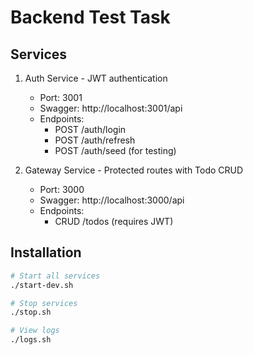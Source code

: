 # Backend Test Task

## Services
1. Auth Service - JWT authentication
    - Port: 3001
    - Swagger: http://localhost:3001/api
    - Endpoints:
        - POST /auth/login
        - POST /auth/refresh
        - POST /auth/seed (for testing)

2. Gateway Service - Protected routes with Todo CRUD
    - Port: 3000
    - Swagger: http://localhost:3000/api
    - Endpoints:
        - CRUD /todos (requires JWT)

## Installation
```bash
# Start all services
./start-dev.sh

# Stop services
./stop.sh

# View logs
./logs.sh